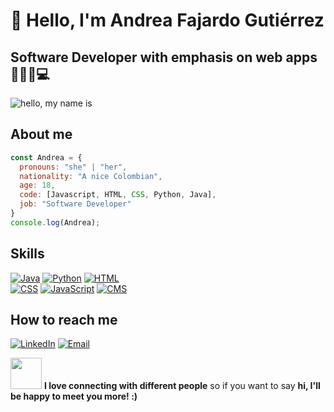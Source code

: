 # 👋 Hello, I'm Andrea Fajardo Gutiérrez
## Software Developer with emphasis on web apps 👩🏼‍🎓💻
![hello, my name is](https://user-images.githubusercontent.com/85640313/133867544-dbdc4deb-440d-4b84-b6f9-99d16ddfe3b3.png)
## About me
```javascript
const Andrea = {
  pronouns: "she" | "her",
  nationality: "A nice Colombian",
  age: 18,
  code: [Javascript, HTML, CSS, Python, Java],
  job: "Software Developer"
}
console.log(Andrea);
```
## Skills
[![Java](https://img.shields.io/badge/Java-007396?style=for-the-badge&logo=java&logoColor=white&labelColor=101010)]()
[![Python](https://img.shields.io/badge/Python-3776AB?style=for-the-badge&logo=python&logoColor=white&labelColor=101010)]()
[![HTML](https://img.shields.io/badge/HTML-E34F26?style=for-the-badge&logo=html5&logoColor=white&labelColor=101010)]()
<br>
[![CSS](https://img.shields.io/badge/CSS-1572B6?style=for-the-badge&logo=css3&logoColor=white&labelColor=101010)]()
[![JavaScript](https://img.shields.io/badge/JavaScript-F7DF1E?style=for-the-badge&logo=javascript&logoColor=white&labelColor=101010)]()
[![CMS](https://img.shields.io/badge/CMS-512BD4?style=for-the-badge&logo=&logoColor=white&labelColor=101010)]()

## How to reach me

[![LinkedIn](https://img.shields.io/badge/LinkedIn-Andrea_Fajardo_G-0077B5?style=for-the-badge&logo=linkedin&logoColor=white&labelColor=101010)](https://www.linkedin.com/in/andrea-fajardo-guti%C3%A9rrez-84bb7321a)
[![Email](https://img.shields.io/badge/agx8424@gmail.com-my_personal_email-D14836?style=for-the-badge&logo=gmail&logoColor=white&labelColor=101010)](mailto:agx8424@gmail.com) 

<img src="https://media.giphy.com/media/VgCDAzcKvsR6OM0uWg/giphy.gif" width="50"> **I love connecting with different people** so if you want to say **hi, I'll be happy to meet you more! :)**
